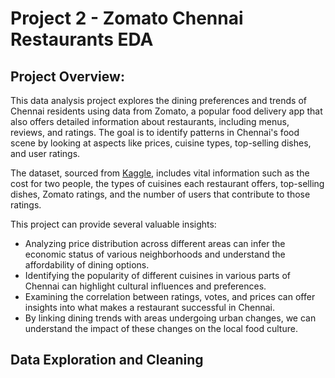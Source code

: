 # Project 2 - Zomato Chennai Restaurants EDA

## Project Overview:

This data analysis project explores the dining preferences and trends of Chennai residents using data from Zomato, a popular food delivery app that also offers detailed information about restaurants, including menus, reviews, and ratings. The goal is to identify patterns in Chennai's food scene by looking at aspects like prices, cuisine types, top-selling dishes, and user ratings.

The dataset, sourced from [Kaggle](https://www.kaggle.com/datasets/phiitm/chennai-zomato-restaurants-data/data), includes vital information such as the cost for two people, the types of cuisines each restaurant offers, top-selling dishes, Zomato ratings, and the number of users that contribute to those ratings. 

This project can provide several valuable insights:
- Analyzing price distribution across different areas can infer the economic status of various neighborhoods and understand the affordability of dining options.
- Identifying the popularity of different cuisines in various parts of Chennai can highlight cultural influences and preferences.
- Examining the correlation between ratings, votes, and prices can offer insights into what makes a restaurant successful in Chennai.
- By linking dining trends with areas undergoing urban changes, we can understand the impact of these changes on the local food culture.

## Data Exploration and Cleaning
